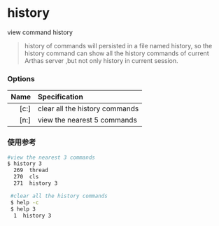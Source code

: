 history
===

view command history

> history of commands will persisted in a file named history, so the history command can show all the history commands of current Arthas server ,but not only history in current session.

### Options

| Name | Specification                  |
| ---: | :----------------------------- |
| [c:] | clear all the history commands |
| [n:] | view the nearest 5 commands    |

### 使用参考

```bash
#view the nearest 3 commands
$ history 3
  269  thread
  270  cls
  271  history 3
```

```bash
 #clear all the history commands
 $ help -c
 $ help 3
  1  history 3
```

